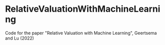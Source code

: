 # RelativeValuationWithMachineLearning
Code for the paper "Relative Valuation with Machine Learning", Geertsema and Lu (2022)
